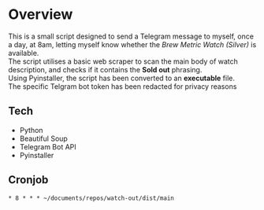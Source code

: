 # Overview
This is a small script designed to send a Telegram message to myself, once a day, at 8am, letting myself know whether the *Brew Metric Watch (Silver)* is available. <br>
The script utilises a basic web scraper to scan the main body of watch description, and checks if it contains the **Sold out** phrasing. <br>
Using Pyinstaller, the script has been converted to an **executable** file. <br>
The specific Telgram bot token has been redacted for privacy reasons


## Tech
  - Python
  - Beautiful Soup
  - Telegram Bot API
  - Pyinstaller

## Cronjob
```
* 8 * * * ~/documents/repos/watch-out/dist/main
```
